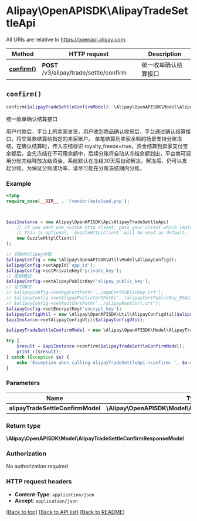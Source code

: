 # Alipay\OpenAPISDK\AlipayTradeSettleApi

All URIs are relative to https://openapi.alipay.com.

Method | HTTP request | Description
------------- | ------------- | -------------
[**confirm()**](AlipayTradeSettleApi.md#confirm) | **POST** /v3/alipay/trade/settle/confirm | 统一收单确认结算接口


## `confirm()`

```php
confirm($alipayTradeSettleConfirmModel): \Alipay\OpenAPISDK\Model\AlipayTradeSettleConfirmResponseModel
```

统一收单确认结算接口

用户付款后，平台上的卖家发货，用户收到商品确认收货后，平台通过确认结算接口，将交易款结算给指定的卖家账户。 单笔结算到卖家余额的场景支持分账冻结。在确认结算时，传入冻结标识 royalty_freeze=true，资金结算到卖家支付宝余额后，会先冻结在不可用余额中，后续分账将自动从冻结余额划出，平台商可调用分账完结释放冻结资金，系统默认在冻结30天后自动解冻。解冻后，仍可以发起分账。为保证分账成功率，请尽可能在分账冻结期内分账。

### Example

```php
<?php
require_once(__DIR__ . '/vendor/autoload.php');



$apiInstance = new Alipay\OpenAPISDK\Api\AlipayTradeSettleApi(
    // If you want use custom http client, pass your client which implements `GuzzleHttp\ClientInterface`.
    // This is optional, `GuzzleHttp\Client` will be used as default.
    new GuzzleHttp\Client()
);

// 初始化alipay参数
$alipayConfig = new \Alipay\OpenAPISDK\Util\Model\AlipayConfig();
$alipayConfig->setAppId('app_id');
$alipayConfig->setPrivateKey('private_key');
// 密钥模式
$alipayConfig->setAlipayPublicKey('alipay_public_key');
// 证书模式
// $alipayConfig->setAppCertPath('../appCertPublicKey.crt');
// $alipayConfig->setAlipayPublicCertPath('../alipayCertPublicKey_RSA2.crt');
// $alipayConfig->setRootCertPath('../alipayRootCert.crt');
$alipayConfig->setEncryptKey('encrypt_key');
$alipayConfigUtil = new \Alipay\OpenAPISDK\Util\AlipayConfigUtil($alipayConfig);
$apiInstance->setAlipayConfigUtil($alipayConfigUtil);

$alipayTradeSettleConfirmModel = new \Alipay\OpenAPISDK\Model\AlipayTradeSettleConfirmModel(); // \Alipay\OpenAPISDK\Model\AlipayTradeSettleConfirmModel

try {
    $result = $apiInstance->confirm($alipayTradeSettleConfirmModel);
    print_r($result);
} catch (Exception $e) {
    echo 'Exception when calling AlipayTradeSettleApi->confirm: ', $e->getMessage(), PHP_EOL;
}
```

### Parameters

Name | Type | Description  | Notes
------------- | ------------- | ------------- | -------------
 **alipayTradeSettleConfirmModel** | **\Alipay\OpenAPISDK\Model\AlipayTradeSettleConfirmModel**|  | [optional]

### Return type

**\Alipay\OpenAPISDK\Model\AlipayTradeSettleConfirmResponseModel**

### Authorization

No authorization required

### HTTP request headers

- **Content-Type**: `application/json`
- **Accept**: `application/json`

[[Back to top]](#) [[Back to API list]](../../README.md#api-endpoints)
[[Back to README]](../../README.md)
